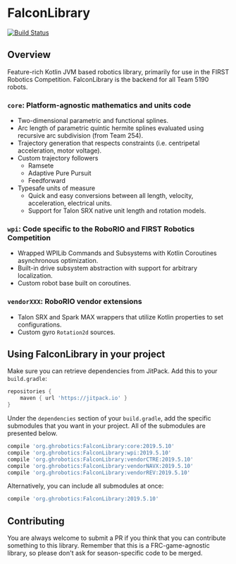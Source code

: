# FalconLibrary
[![Build Status](https://dev.azure.com/frc5190/FRC%202018%20Power%20Up/_apis/build/status/Falcon%20Library)](https://dev.azure.com/frc5190/FRC%202018%20Power%20Up/_build/latest?definitionId=2)

## Overview

Feature-rich Kotlin JVM based robotics library, primarily for use in the FIRST Robotics Competition. FalconLibrary is the backend for all Team 5190 robots.

### `core`: Platform-agnostic mathematics and units code
* Two-dimensional parametric and functional splines.
* Arc length of parametric quintic hermite splines evaluated using recursive arc subdivision (from Team 254).
* Trajectory generation that respects constraints (i.e. centripetal acceleration, motor voltage).
* Custom trajectory followers
    * Ramsete
    * Adaptive Pure Pursuit
    * Feedforward
* Typesafe units of measure
    * Quick and easy conversions between all length, velocity, acceleration, electrical units.
    * Support for Talon SRX native unit length and rotation models.

### `wpi`: Code specific to the RoboRIO and FIRST Robotics Competition
* Wrapped WPILib Commands and Subsystems with Kotlin Coroutines asynchronous optimization.
* Built-in drive subsystem abstraction with support for arbitrary localization.
* Custom robot base built on coroutines.

### `vendorXXX`: RoboRIO vendor extensions
* Talon SRX and Spark MAX wrappers that utilize Kotlin properties to set configurations.
* Custom gyro `Rotation2d` sources.

## Using FalconLibrary in your project

Make sure you can retrieve dependencies from JitPack. Add this to your `build.gradle`:
```groovy
repositories {
    maven { url 'https://jitpack.io' }
}
```

Under the `dependencies` section of your `build.gradle`, add the specific submodules that you want in your project. All of the submodules are presented below.

```groovy
compile 'org.ghrobotics:FalconLibrary:core:2019.5.10'
compile 'org.ghrobotics:FalconLibrary:wpi:2019.5.10'
compile 'org.ghrobotics:FalconLibrary:vendorCTRE:2019.5.10'
compile 'org.ghrobotics:FalconLibrary:vendorNAVX:2019.5.10'
compile 'org.ghrobotics:FalconLibrary:vendorREV:2019.5.10'
```

Alternatively, you can include all submodules at once:
```groovy
compile 'org.ghrobotics:FalconLibrary:2019.5.10'
```

## Contributing
You are always welcome to submit a PR if you think that you can contribute something to this library. Remember that this is a FRC-game-agnostic library, so please don't ask for season-specific code to be merged.




